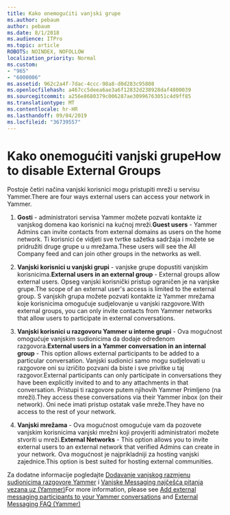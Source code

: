 ```yaml
---
title: Kako onemogućiti vanjski grupe
ms.author: pebaum
author: pebaum
ms.date: 8/1/2018
ms.audience: ITPro
ms.topic: article
ROBOTS: NOINDEX, NOFOLLOW
localization_priority: Normal
ms.custom:
- "965"
- "6000006"
ms.assetid: 962c2a4f-7dac-4ccc-98a8-d0d283c95808
ms.openlocfilehash: a467cc5deea6ae3a6f12832d238928daf4800039
ms.sourcegitcommit: a256e8680379c006287ae30996763051c4d9ff85
ms.translationtype: MT
ms.contentlocale: hr-HR
ms.lasthandoff: 09/04/2019
ms.locfileid: "36739557"
---
```

# <a name="how-to-disable-external-groups"></a><span data-ttu-id="b2e35-102">Kako onemogućiti vanjski grupe</span><span class="sxs-lookup"><span data-stu-id="b2e35-102">How to disable External Groups</span></span>

<span data-ttu-id="b2e35-103">Postoje četiri načina vanjski korisnici mogu pristupiti mreži u servisu Yammer.</span><span class="sxs-lookup"><span data-stu-id="b2e35-103">There are four ways external users can access your network in Yammer.</span></span>
  
1. <span data-ttu-id="b2e35-104">**Gosti** - administratori servisa Yammer možete pozvati kontakte iz vanjskog domena kao korisnici na kućnoj mreži.</span><span class="sxs-lookup"><span data-stu-id="b2e35-104">**Guest users** - Yammer Admins can invite contacts from external domains as users on the home network.</span></span> <span data-ttu-id="b2e35-105">Ti korisnici će vidjeti sve tvrtke sažetka sadržaja i možete se pridružiti druge grupe u u mrežama.</span><span class="sxs-lookup"><span data-stu-id="b2e35-105">These users will see the All Company feed and can join other groups in the networks as well.</span></span>

2. <span data-ttu-id="b2e35-106">**Vanjski korisnici u vanjski grupi** - vanjske grupe dopustiti vanjskim korisnicima.</span><span class="sxs-lookup"><span data-stu-id="b2e35-106">**External users in an external group** - External groups allow external users.</span></span> <span data-ttu-id="b2e35-107">Opseg vanjski korisnički pristup ograničen je na vanjske grupe.</span><span class="sxs-lookup"><span data-stu-id="b2e35-107">The scope of an external user's access is limited to the external group.</span></span> <span data-ttu-id="b2e35-108">S vanjskih grupa možete pozvati kontakte iz Yammer mrežama koje korisnicima omogućuje sudjelovanje u vanjski razgovore.</span><span class="sxs-lookup"><span data-stu-id="b2e35-108">With external groups, you can only invite contacts from Yammer networks that allow users to participate in external conversations.</span></span>

3. <span data-ttu-id="b2e35-109">**Vanjski korisnici u razgovoru Yammer u interne grupi** - Ova mogućnost omogućuje vanjskim sudionicima da dodaje određenom razgovora.</span><span class="sxs-lookup"><span data-stu-id="b2e35-109">**External users in a Yammer conversation in an internal group** - This option allows external participants to be added to a particular conversation.</span></span> <span data-ttu-id="b2e35-110">Vanjski sudionici samo mogu sudjelovati u razgovore oni su izričito pozvani da biste i sve privitke u taj razgovor.</span><span class="sxs-lookup"><span data-stu-id="b2e35-110">External participants can only participate in conversations they have been explicitly invited to and to any attachments in that conversation.</span></span> <span data-ttu-id="b2e35-111">Pristupi ti razgovore putem njihovih Yammer Primljeno (na mreži).</span><span class="sxs-lookup"><span data-stu-id="b2e35-111">They access these conversations via their Yammer inbox (on their network).</span></span> <span data-ttu-id="b2e35-112">Oni neće imati pristup ostatak vaše mreže.</span><span class="sxs-lookup"><span data-stu-id="b2e35-112">They have no access to the rest of your network.</span></span>

4. <span data-ttu-id="b2e35-113">**Vanjski mrežama** - Ova mogućnost omogućuje vam da pozovete vanjskim korisnicima vanjski mrežni koji provjeriti administratori možete stvoriti u mreži.</span><span class="sxs-lookup"><span data-stu-id="b2e35-113">**External Networks** - This option allows you to invite external users to an external network that verified Admins can create in your network.</span></span> <span data-ttu-id="b2e35-114">Ova mogućnost je najprikladniji za hosting vanjski zajednice.</span><span class="sxs-lookup"><span data-stu-id="b2e35-114">This option is best suited for hosting external communities.</span></span>

<span data-ttu-id="b2e35-115">Za dodatne informacije pogledajte [Dodavanje vanjskog razmjenu sudionicima razgovore Yammer](https://docs.microsoft.com/yammer/work-with-external-users/add-external-participants) i [Vanjske Messaging najčešća pitanja vezana uz (Yammer)](https://docs.microsoft.com/yammer/work-with-external-users/external-messaging-faq)</span><span class="sxs-lookup"><span data-stu-id="b2e35-115">For more information, please see [Add external messaging participants to your Yammer conversations](https://docs.microsoft.com/yammer/work-with-external-users/add-external-participants) and [External Messaging FAQ (Yammer)](https://docs.microsoft.com/yammer/work-with-external-users/external-messaging-faq)</span></span>
  